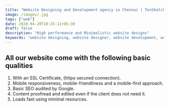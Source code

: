 ```yaml
---
title: "Website Designing and Development agency in Chennai | TenSketch"
image: /images/.jpg
tags: ["web"]
date: 2020-04-20T10:25:11+05:30
draft: false
description: "High performance and Minimalistic website designs"
keywords: "website designing, website designer, website development, web designing, web designer, web development, web developer, website designing company in Chennai, website designers company in Chennai, web designing company in Chennai, web designers company in Chennai, website development company in Chennai, website developers company in Chennai, web development company in Chennai, web developers company in Chennai"
---
```


## All our website come with the following basic qualities

1. With an SSL Certificate, (https secured connection).
2. Mobile responsiveness, mobile-friendliness and a mobile-first approach.
3. Basic SEO audited by Google.
4. Content proofread and edited even if the client does not need it.
5. Loads fast using minimal resources.
